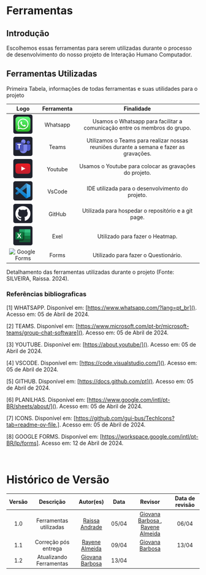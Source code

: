 # Ferramentas

## Introdução
Escolhemos essas ferramentas para serem utilizadas durante o processo de desenvolvimento do nosso projeto de Interação Humano Computador.

</p>

## Ferramentas Utilizadas

Primeira Tabela, informações de todas ferramentas e suas utilidades para o projeto 

| Logo | Ferramenta | Finalidade |
| :-----: | :-------: | :---------: |
| <img src="https://raw.githubusercontent.com/gui-bus/TechIcons/70f9ca213e35be00f41c0350d77c238c999db688/Dark/Whatsapp.svg" alt="whatsapp" width=50px>  | Whatsapp | Usamos o Whatsapp para facilitar a comunicação entre os membros do grupo. |
| <img src="https://raw.githubusercontent.com/gui-bus/TechIcons/70f9ca213e35be00f41c0350d77c238c999db688/Dark/Teams.svg" alt="Teams" width=50px> | Teams | Utilizamos o Teams para realizar nossas reuniões durante a semana e fazer as gravações. |
| <img src="https://raw.githubusercontent.com/gui-bus/TechIcons/70f9ca213e35be00f41c0350d77c238c999db688/Dark/Youtube.svg" alt="YouTube" width=50px> | Youtube | Usamos o Youtube para colocar as gravações do projeto.|
| <img src="https://raw.githubusercontent.com/gui-bus/TechIcons/70f9ca213e35be00f41c0350d77c238c999db688/Dark/VSCode.svg" alt="VsCode" width=50px> | VsCode | IDE utilizada para o desenvolvimento do projeto.|
| <img src="https://raw.githubusercontent.com/gui-bus/TechIcons/70f9ca213e35be00f41c0350d77c238c999db688/Dark/Github.svg" alt="GitHub" width=50px> | GitHub | Utilizada para hospedar o repositório e a git page.  |
| <img src="https://raw.githubusercontent.com/gui-bus/TechIcons/70f9ca213e35be00f41c0350d77c238c999db688/Dark/Excel.svg" alt="Google Planilhas" width=50px> | Exel | Utilizado para fazer o Heatmap.  |
| <img src="https://cdn-icons-png.flaticon.com/128/2991/2991110.png" alt="Google Forms" width=50px> | Forms | Utilizado para fazer o Questionário.  |


 
  Detalhamento das ferramentas utilizadas durante o projeto 
  (Fonte: SILVEIRA, Raissa. 2024).


### Referências bibliograficas

[1] WHATSAPP. Disponível em: [https://www.whatsapp.com/?lang=pt_br]().  Acesso em: 05 de Abril de 2024.

[2] TEAMS. Disponível em: [https://www.microsoft.com/pt-br/microsoft-teams/group-chat-software]().  Acesso em: 05 de Abril de 2024.

[3] YOUTUBE. Disponível em: [https://about.youtube/]().  Acesso em: 05 de Abril de 2024.

[4] VSCODE. Disponível em: [https://code.visualstudio.com/]().   Acesso em: 05 de Abril de 2024.

[5] GITHUB. Disponível em: [https://docs.github.com/pt]().   Acesso em: 05 de Abril de 2024.

[6] PLANILHAS. Disponível em: [https://www.google.com/intl/pt-BR/sheets/about/](). Acesso em: 05 de Abril de 2024.

[7] ICONS. Disponível em: [https://github.com/gui-bus/TechIcons?tab=readme-ov-file.]. Acesso em: 05 de Abril de 2024.

[8] GOOGLE FORMS. Disponível em: [https://workspace.google.com/intl/pt-BR/lp/forms]. Acesso em: 12 de Abril de 2024.


<br/>


# Histórico de Versão 

| Versão |          Descrição              |     Autor(es)      |      Data      |   Revisor     |    Data de revisão    |  
|:------:|:-------------------------------:|:--------------:|:--------------:|:-------------:|:---------------------:|
|  1.0   | Ferramentas utilizadas                 |  [Raissa Andrade ](https://github.com/RaissaAndradeS)      |   05/04   |       [Giovana Barbosa ](https://github.com/gio221), [Rayene Almeida ](https://github.com/rayenealmeida)        |     06/04                 |
|  1.1   | Correção pós entrega                   |   [Rayene Almeida ](https://github.com/rayenealmeida)      |   09/04   |      [Giovana Barbosa ](https://github.com/gio221)        |        13/04              |
|  1.2   | Atualizando Ferramentas                 |  [Giovana Barbosa ](https://github.com/gio221)    |   13/04   |         |                 |

